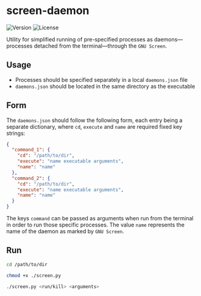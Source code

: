 # screen-daemon
![Version](https://img.shields.io/badge/version-v1.0-blue)
![License](https://img.shields.io/badge/license-GPLv3-orange)

Utility for simplified running of pre-specified processes as daemons—processes detached from the terminal—through the `GNU Screen`.

## Usage
- Processes should be specified separately in a local `daemons.json` file
- `daemons.json` should be located in the same directory as the executable

## Form
The `daemons.json` should follow the following form, each entry being a separate dictionary, where `cd`, `execute` and `name` are required fixed key strings:
```json
{
  "command_1": {
    "cd": "/path/to/dir",
    "execute": "name executable arguments",
    "name": "name"
  },
  "command_2": {
    "cd": "/path/to/dir",
    "execute": "name executable arguments",
    "name": "name"
  }
}
```
The keys `command` can be passed as arguments when run from the terminal in order to run those specific processes. The value `name` represents the name of the daemon as marked by `GNU Screen`.

## Run
```sh
cd /path/to/dir

chmod +x ./screen.py

./screen.py <run/kill> <arguments>
```
